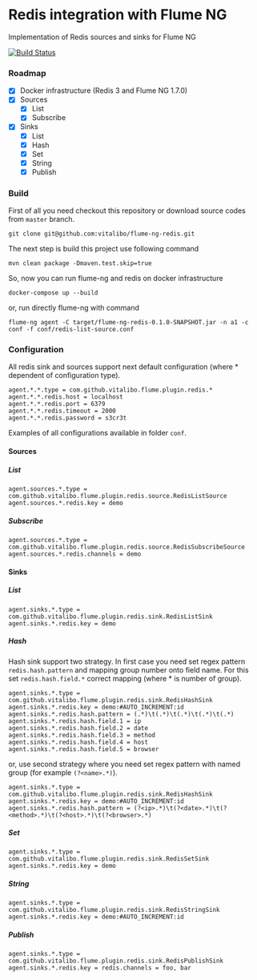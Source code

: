 # Redis integration with Flume NG

Implementation of Redis sources and sinks for Flume NG

[![Build Status](https://travis-ci.org/vitalibo/flume-ng-redis.svg?branch=master)](https://travis-ci.org/vitalibo/flume-ng-redis)

### Roadmap

- [x] Docker infrastructure (Redis 3 and Flume NG 1.7.0)
- [x] Sources
    - [x] List
    - [x] Subscribe
- [x] Sinks
    - [x] List
    - [x] Hash
    - [x] Set
    - [x] String
    - [x] Publish

### Build

First of all you need checkout this repository or download source codes from `master` branch.

```
git clone git@github.com:vitalibo/flume-ng-redis.git
```

The next step is build this project use following command

```
mvn clean package -Dmaven.test.skip=true
```

So, now you can run flume-ng and redis on docker infrastructure

```
docker-compose up --build
```

or, run directly flume-ng with command

```
flume-ng agent -C target/flume-ng-redis-0.1.0-SNAPSHOT.jar -n a1 -c conf -f conf/redis-list-source.conf
```

### Configuration

All redis sink and sources support next default configuration (where * dependent of configuration type).

```
agent.*.*.type = com.github.vitalibo.flume.plugin.redis.*
agent.*.*.redis.host = localhost
agent.*.*.redis.port = 6379
agent.*.*.redis.timeout = 2000
agent.*.*.redis.password = s3cr3t
```

Examples of all configurations available in folder `conf`.

#### Sources

##### List 

```
agent.sources.*.type = com.github.vitalibo.flume.plugin.redis.source.RedisListSource
agent.sources.*.redis.key = demo
```

##### Subscribe

```
agent.sources.*.type = com.github.vitalibo.flume.plugin.redis.source.RedisSubscribeSource
agent.sources.*.redis.channels = demo
```

#### Sinks

##### List

```
agent.sinks.*.type = com.github.vitalibo.flume.plugin.redis.sink.RedisListSink
agent.sinks.*.redis.key = demo
```

##### Hash

Hash sink support two strategy. In first case you need set regex pattern `redis.hash.pattern` and mapping group number onto field name. For this set `redis.hash.field.*` correct mapping (where * is number of group).

```
agent.sinks.*.type = com.github.vitalibo.flume.plugin.redis.sink.RedisHashSink
agent.sinks.*.redis.key = demo:#AUTO_INCREMENT:id
agent.sinks.*.redis.hash.pattern = (.*)\t(.*)\t(.*)\t(.*)\t(.*)
agent.sinks.*.redis.hash.field.1 = ip
agent.sinks.*.redis.hash.field.2 = date
agent.sinks.*.redis.hash.field.3 = method
agent.sinks.*.redis.hash.field.4 = host
agent.sinks.*.redis.hash.field.5 = browser
```

or, use second strategy where you need set regex pattern with named group (for example `(?<name>.*)`).

```
agent.sinks.*.type = com.github.vitalibo.flume.plugin.redis.sink.RedisHashSink
agent.sinks.*.redis.key = demo:#AUTO_INCREMENT:id
agent.sinks.*.redis.hash.pattern = (?<ip>.*)\t(?<date>.*)\t(?<method>.*)\t(?<host>.*)\t(?<browser>.*)
```

##### Set

```
agent.sinks.*.type = com.github.vitalibo.flume.plugin.redis.sink.RedisSetSink
agent.sinks.*.redis.key = demo
```

##### String

```
agent.sinks.*.type = com.github.vitalibo.flume.plugin.redis.sink.RedisStringSink
agent.sinks.*.redis.key = demo:#AUTO_INCREMENT:id
```

##### Publish

```
agent.sinks.*.type = com.github.vitalibo.flume.plugin.redis.sink.RedisPublishSink
agent.sinks.*.redis.key = redis.channels = foo, bar
```

